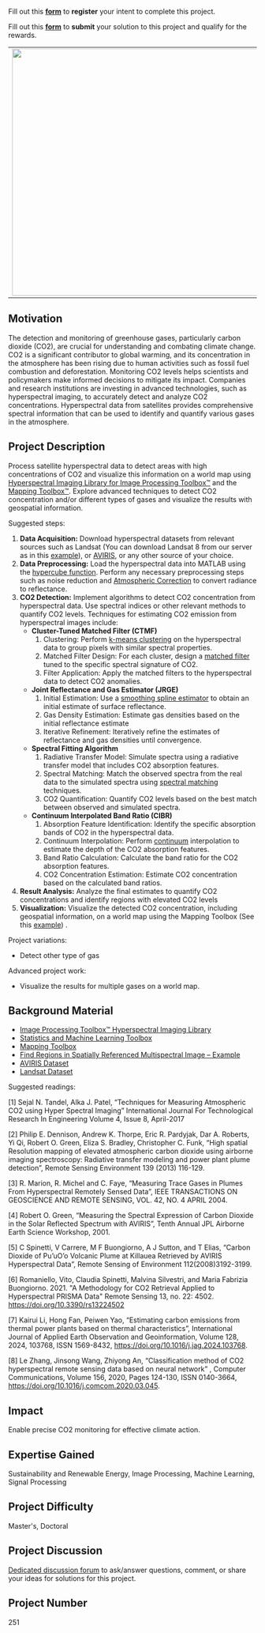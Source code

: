 
Fill out this <strong>[form](https://www.mathworks.com/academia/student-challenge/mathworks-excellence-in-innovation-signup.html?tfa_1=Detection%20and%20Visualization%20of%20CO2%20Concentration%20Using%20Hyperspectral%20Satellite%20Data&tfa_2=251)</strong> to **register** your intent to complete this project.

Fill out this <strong>[form](https://www.mathworks.com/academia/student-challenge/mathworks-excellence-in-innovation-submission-form.html?tfa_1=Detection%20and%20Visualization%20of%20CO2%20Concentration%20Using%20Hyperspectral%20Satellite%20Data&tfa_2=251)</strong> to  **submit** your solution to this project and qualify for the rewards.

<table>
<td><img src="https://gist.githubusercontent.com/robertogl/e0115dc303472a9cfd52bbbc8edb7665/raw/CO2.jpg"  width=500 /></td>
<td><p><h1>Detection and Visualization of CO2 Concentration Using Hyperspectral Satellite Data</h1></p>
<p>Develop a CO2 detection algorithm using hyperspectral images and visualize the results geospatially.</p>
</table>

## Motivation

The detection and monitoring of greenhouse gases, particularly carbon dioxide (CO2), are crucial for understanding and combating climate change. CO2 is a significant contributor to global warming, and its concentration in the atmosphere has been rising due to human activities such as fossil fuel combustion and deforestation. Monitoring CO2 levels helps scientists and policymakers make informed decisions to mitigate its impact. Companies and research institutions are investing in advanced technologies, such as hyperspectral imaging, to accurately detect and analyze CO2 concentrations. Hyperspectral data from satellites provides comprehensive spectral information that can be used to identify and quantify various gases in the atmosphere.

## Project Description

Process satellite hyperspectral data to detect areas with high concentrations of CO2 and visualize this information on a world map using [Hyperspectral Imaging Library for Image Processing Toolbox™](https://in.mathworks.com/help/images/hyperspectral-image-processing.html) and the [Mapping Toolbox™](https://www.mathworks.com/help/map/index.html?). Explore advanced techniques to detect CO2 concentration and/or different types of gases and visualize the results with geospatial information.

Suggested steps:
1.	**Data Acquisition:** Download hyperspectral datasets from relevant sources such as Landsat (You can download Landsat 8 from our server as in this [example](https://www.mathworks.com/help/images/find-regions-multispectral-georeference.html)), or [AVIRIS](https://aviris.jpl.nasa.gov/data/get_aviris_data.html), or any other source of your choice.
2.	**Data Preprocessing:** Load the hyperspectral data into MATLAB using the [hypercube function]( https://www.mathworks.com/help/images/ref/hypercube.html). Perform any necessary preprocessing steps such as noise reduction and [Atmospheric Correction](https://www.mathworks.com/help/images/hyperspectral-data-correction.html) to convert radiance to reflectance.
3.	**CO2 Detection:** Implement algorithms to detect CO2 concentration from hyperspectral data. Use spectral indices or other relevant methods to quantify CO2 levels. Techniques for estimating CO2 emission from hyperspectral images include:
    - **Cluster-Tuned Matched Filter (CTMF)**
      1.    Clustering: Perform [k-means clustering](https://www.mathworks.com/help/stats/kmeans.html) on the hyperspectral data to group pixels with similar spectral properties.
      2.    Matched Filter Design: For each cluster, design a [matched filter](https://www.mathworks.com/help/phased/ug/matched-filtering.html) tuned to the specific spectral signature of CO2.
      3.    Filter Application: Apply the matched filters to the hyperspectral data to detect CO2 anomalies.
    - **Joint Reflectance and Gas Estimator (JRGE)** 
      1.    Initial Estimation: Use a [smoothing spline estimator](https://www.mathworks.com/help/curvefit/smoothing-splines.html) to obtain an initial estimate of surface reflectance.
      2.    Gas Density Estimation: Estimate gas densities based on the initial reflectance estimate
      3.    Iterative Refinement: Iteratively refine the estimates of reflectance and gas densities until convergence.
    - **Spectral Fitting Algorithm**
      1.	Radiative Transfer Model: Simulate spectra using a radiative transfer model that includes CO2 absorption features.
      2.	Spectral Matching: Match the observed spectra from the real data to the simulated spectra using [spectral matching](https://in.mathworks.com/help/images/ref/spectralmatch.html) techniques.
      3.	CO2 Quantification: Quantify CO2 levels based on the best match between observed and simulated spectra.
    - **Continuum Interpolated Band Ratio (CIBR)**
      1.   Absorption Feature Identification: Identify the specific absorption bands of CO2 in the hyperspectral data.
      2.   Continuum Interpolation: Perform [continuum](https://in.mathworks.com/help/images/ref/removecontinuum.html) interpolation to estimate the depth of the CO2 absorption features.
      3.   Band Ratio Calculation: Calculate the band ratio for the CO2 absorption features.
      4.   CO2 Concentration Estimation: Estimate CO2 concentration based on the calculated band ratios. 
4.	**Result Analysis:** Analyze the final estimates to quantify CO2 concentrations and identify regions with elevated CO2 levels
5.	**Visualization:** Visualize the detected CO2 concentration, including geospatial information, on a world map using the Mapping Toolbox (See this [example](https://www.mathworks.com/help/images/find-regions-multispectral-georeference.html)) .

Project variations:

- Detect other type of gas

Advanced project work:

- Visualize the results for multiple gases on a world map.


## Background Material

-	[Image Processing Toolbox™ Hyperspectral Imaging Library]( https://www.mathworks.com/help/images/hyperspectral-image-processing.html)
-	[Statistics and Machine Learning Toolbox](https://www.mathworks.com/help/stats/index.html)
-	[Mapping Toolbox](https://www.mathworks.com/help/map/index.html?s_tid=CRUX_lftnav)
-	[Find Regions in Spatially Referenced Multispectral Image – Example](https://www.mathworks.com/help/images/find-regions-multispectral-georeference.html)
-	[AVIRIS Dataset](https://aviris.jpl.nasa.gov/data/get_aviris_data.html)
-	[Landsat Dataset]( https://www.usgs.gov/landsat-missions)

Suggested readings:

[1] Sejal N. Tandel, Alka J. Patel, “Techniques for Measuring Atmospheric CO2 using Hyper Spectral Imaging” International Journal For Technological Research In Engineering Volume 4, Issue 8, April-2017

[2] Philip E. Dennison, Andrew K. Thorpe, Eric R. Pardyjak, Dar A. Roberts, Yi Qi, Robert O. Green, Eliza S. Bradley, Christopher C. Funk, “High spatial Resolution mapping of elevated atmospheric carbon dioxide using airborne imaging spectroscopy: Radiative transfer modeling and power plant plume detection”, Remote Sensing Environment 139 (2013) 116-129. 

[3] R. Marion, R. Michel and C. Faye, “Measuring Trace Gases in Plumes From Hyperspectral Remotely Sensed Data”, IEEE TRANSACTIONS ON GEOSCIENCE AND REMOTE SENSING, VOL. 42, NO. 4 APRIL 2004. 

[4] Robert O. Green, “Measuring the Spectral Expression of Carbon Dioxide in the Solar Reflected Spectrum with AVIRIS”, Tenth Annual JPL Airborne Earth Science Workshop, 2001. 

[5] C Spinetti, V Carrere, M F Buongiorno, A J Sutton, and T Elias, “Carbon Dioxide of Pu’uO’o Volcanic Plume at Killauea Retrieved by AVIRIS Hyperspectral Data”, Remote Sensing of Environment 112(2008)3192-3199.

[6] Romaniello, Vito, Claudia Spinetti, Malvina Silvestri, and Maria Fabrizia Buongiorno. 2021. "A Methodology for CO2 Retrieval Applied to Hyperspectral PRISMA Data" Remote Sensing 13, no. 22: 4502. https://doi.org/10.3390/rs13224502

[7] Kairui Li, Hong Fan, Peiwen Yao, “Estimating carbon emissions from thermal power plants based on thermal characteristics”, International Journal of Applied Earth Observation and Geoinformation, Volume 128, 2024, 103768, ISSN 1569-8432, https://doi.org/10.1016/j.jag.2024.103768.

[8] Le Zhang, Jinsong Wang, Zhiyong An, “Classification method of CO2 hyperspectral remote sensing data based on neural network” , Computer Communications, Volume 156, 2020, Pages 124-130, ISSN 0140-3664, https://doi.org/10.1016/j.comcom.2020.03.045.


## Impact

Enable precise CO2 monitoring for effective climate action. 

## Expertise Gained 

Sustainability and Renewable Energy, Image Processing, Machine Learning, Signal Processing

## Project Difficulty

Master's, Doctoral

## Project Discussion

[Dedicated discussion forum](https://github.com/mathworks/MATLAB-Simulink-Challenge-Project-Hub/discussions/105) to ask/answer questions, comment, or share your ideas for solutions for this project.

## Project Number

251
